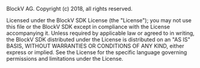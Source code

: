 BlockV AG. Copyright (c) 2018, all rights reserved.

Licensed under the BlockV SDK License (the "License"); you may not use this file or
the BlockV SDK except in compliance with the License accompanying it. Unless
required by applicable law or agreed to in writing, the BlockV SDK distributed under
the License is distributed on an "AS IS" BASIS, WITHOUT WARRANTIES OR CONDITIONS OF
ANY KIND, either express or implied. See the License for the specific language
governing permissions and limitations under the License.